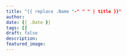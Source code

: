 ```yaml
---
title: "{{ replace .Name "-" " " | title }}"
author:
date: {{ .Date }}
tags: []
draft: false
description:
featured_image:
---
```


